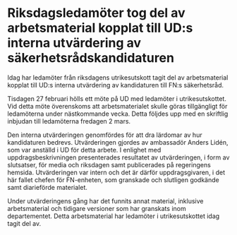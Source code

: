 # Riksdagsledamöter tog del av arbetsmaterial kopplat till UD:s interna utvärdering av säkerhetsrådskandidaturen

Idag har ledamöter från riksdagens utrikesutskott tagit del av arbetsmaterial kopplat till UD:s interna utvärdering av kandidaturen till FN:s säkerhetsråd.


Tisdagen 27 februari hölls ett möte på UD med ledamöter i utrikesutskottet. Vid detta möte överenskoms att arbetsmaterialet skulle göras tillgängligt för ledamöterna under nästkommande vecka. Detta följdes upp med en skriftlig inbjudan till ledamöterna fredagen 2 mars.

Den interna utvärderingen genomfördes för att dra lärdomar av hur kandidaturen bedrevs. Utvärderingen gjordes av ambassadör Anders Lidén, som var anställd i UD för detta arbete. I enlighet med uppdragsbeskrivningen presenterades resultatet av utvärderingen, i form av slutsatser, för media och riksdagen samt publicerades på regeringens hemsida. Utvärderingen var intern och det är därför uppdragsgivaren, i det här fallet chefen för FN\-enheten, som granskade och slutligen godkände samt diarieförde materialet.

Under utvärderingens gång har det funnits annat material, inklusive arbetsmaterial och tidigare versioner som har granskats inom departementet. Detta arbetsmaterial har ledamöter i utrikesutskottet idag tagit del av.
